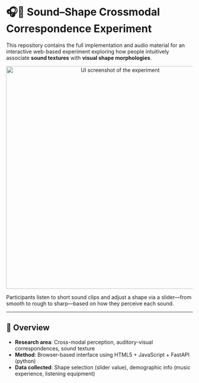 # 🎧🔵 Sound–Shape Crossmodal Correspondence Experiment

This repository contains the full implementation and audio material for an interactive web-based experiment exploring how people intuitively associate **sound textures** with **visual shape morphologies**.  

<p align="center">
  <img src="./assets/ui_screenshot.png" alt="UI screenshot of the experiment" width="600">
</p>

Participants listen to short sound clips and adjust a shape via a slider—from smooth to rough to sharp—based on how they perceive each sound.

---

## 📌 Overview

- **Research area**: Cross-modal perception, auditory-visual correspondences, sound texture
- **Method**: Browser-based interface using HTML5 + JavaScript + FastAPI (python)
- **Data collected**: Shape selection (slider value), demographic info (music experience, listening equipment)



